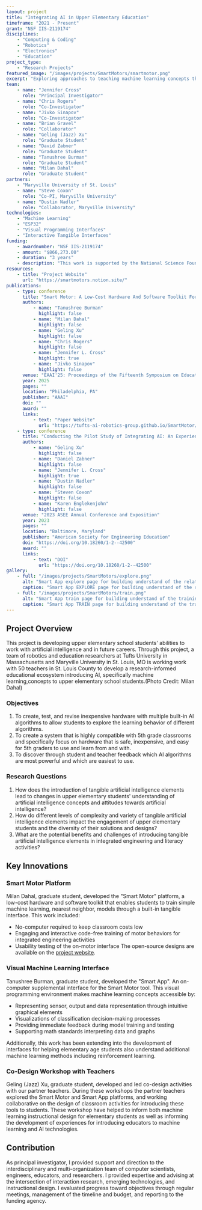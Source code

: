 ```yaml
---
layout: project
title: "Integrating AI in Upper Elementary Education"
timeframe: "2021 - Present"
grant: "NSF IIS-2119174"
disciplines:
    - "Computing & Coding"
    - "Robotics"
    - "Electronics"
    - "Education"
project_type:
    - "Research Projects"
featured_image: "/images/projects/SmartMotors/smartmotor.png"
excerpt: "Exploring approaches to teaching machine learning concepts through robotics and tangible interfaces with upper elementary teachers and students."
team:
    - name: "Jennifer Cross"
      role: "Principal Investigator"
    - name: "Chris Rogers"
      role: "Co-Investigator"
    - name: "Jivko Sinapov"
      role: "Co-Investigator"
    - name: "Brian Gravel"
      role: "Collaborator"
    - name: "Geling (Jazz) Xu"
      role: "Graduate Student"
    - name: "David Zabner"
      role: "Graduate Student"
    - name: "Tanushree Burman"
      role: "Graduate Student"
    - name: "Milan Dahal"
      role: "Graduate Student"
partners:
    - "Maryville University of St. Louis"
    - name: "Steve Coxon"
      role: "Co-PI, Maryville University"
    - name: "Dustin Nadler"
      role: "Collaborator, Maryville University"
technologies:
    - "Machine Learning"
    - "ESP32"
    - "Visual Programming Interfaces"
    - "Interactive Tangible Interfaces"
funding:
    - awardnumber: "NSF IIS-2119174"
    - amount: "$866,273.00"
    - duration: "3 years"
    - description: "This work is supported by the National Science Foundation under Grant IIS-2119174. Any opinions, findings, and conclusions or recommendations expressed in this material are those of the author(s) and do not necessarily reflect the views of the National Science Foundation."
resources:
    - title: "Project Website"
      url: "https://smartmotors.notion.site/"
publications:
    - type: conference
      title: "Smart Motor: A Low-Cost Hardware And Software Toolkit For Introducing Supervised Machine Learning To Elementary School Students"
      authors:
          - name: "Tanushree Burman"
            highlight: false
          - name: "Milan Dahal"
            highlight: false
          - name: "Geling Xu"
            highlight: false
          - name: "Chris Rogers"
            highlight: false
          - name: "Jennifer L. Cross"
            highlight: true
          - name: "Jivko Sinapov"
            highlight: false
      venue: "EAAI'25: Proceedings of the Fifteenth Symposium on Educational Advances in Artificial Intelligence"
      year: 2025
      pages: ""
      location: "Philadelphia, PA"
      publisher: "AAAI"
      doi: ""
      award: ""
      links:
          - text: "Paper Website"
            url: "https://tufts-ai-robotics-group.github.io/SmartMotor/"
    - type: conference
      title: "Conducting the Pilot Study of Integrating AI: An Experience Integrating Machine Learning into Upper Elementary Robotics Learning (Work in Progress)"
      authors:
          - name: "Geling Xu"
            highlight: false
          - name: "Daniel Zabner"
            highlight: false
          - name: "Jennifer L. Cross"
            highlight: true
          - name: "Dustin Nadler"
            highlight: false
          - name: "Steven Coxon"
            highlight: false
          - name: "Karen Englekenjohn"
            highlight: false
      venue: "2023 ASEE Annual Conference and Exposition"
      year: 2023
      pages: ""
      location: "Baltimore, Maryland"
      publisher: "American Society for Engineering Education"
      doi: "https://doi.org/10.18260/1-2--42500"
      award: ""
      links:
          - text: "DOI"
            url: "https://doi.org/10.18260/1-2--42500"
gallery:
    - full: "/images/projects/SmartMotors/explore.png"
      alt: "Smart App explore page for building understand of the relationship between motor, sensor and on-screen representation."
      caption: "Smart App EXPLORE page for building understand of the relationship between motor, sensor and on-screen representation."
    - full: "/images/projects/SmartMotors/train.png"
      alt: "Smart App train page for building understand of the training data representation."
      caption: "Smart App TRAIN page for building understand of the training data representation."
---
```


## Project Overview

This project is developing upper elementary school students' abilities to work with artificial intelligence and in future careers. Through this project, a team of robotics and education researchers at Tufts University in Massachusetts and Maryville University in St. Louis, MO is working work with 50 teachers in St. Louis County to develop a research-informed educational ecosystem introducing AI, specifically machine learning,concepts to upper elementary school students.(Photo Credit: Milan Dahal)

### Objectives

1. To create, test, and revise inexpensive hardware with multiple built-in AI algorithms to allow
   students to explore the learning behavior of different algorithms.
2. To create a system that is highly compatible with 5th grade classrooms and specifically focus
   on hardware that is safe, inexpensive, and easy for 5th graders to use and learn from and
   with.
3. To discover through student and teacher feedback which AI algorithms are most powerful and
   which are easiest to use.

### Research Questions

1. How does the introduction of tangible artificial intelligence elements lead to changes in upper elementary students' understanding of artificial intelligence concepts and attitudes towards artificial intelligence?
2. How do different levels of complexity and variety of tangible artificial intelligence elements impact the engagement of upper elementary students and the diversity of their solutions and designs?
3. What are the potential benefits and challenges of introducing tangible artificial intelligence elements in integrated engineering and literacy activities?

## Key Innovations

### Smart Motor Platform

Milan Dahal, graduate student, developed the "Smart Motor" platform, a low-cost hardware and software toolkit that enables students to train simple machine learning, nearest neighbor, models through a built-in tangible interface. This work included:

-   No-computer required to keep classroom costs low
-   Engaging and interactive code-free training of motor behaviors for integrated engineering activities
-   Usability testing of the on-motor interface
    The open-source designs are available on the [project website](https://smartmotors.notion.site/).

### Visual Machine Learning Interface

Tanushree Burman, graduate student, developed the "Smart App". An on-computer supplemental interface for the Smart Motor tool. This visual programming environment makes machine learning concepts accessible by:

-   Representing sensor, output and data representation through intuitive graphical elements
-   Visualizations of classification decision-making processes
-   Providing immediate feedback during model training and testing
-   Supporting math standards interpreting data and graphs

Additionally, this work has been extending into the development of interfaces for helping elementary age students also understand additional machine learning methods including reinforcement learning.

### Co-Design Workshop with Teachers

Geling (Jazz) Xu, graduate student, developed and led co-design activities with our partner teachers. During these workshops the partner teachers explored the Smart Motor and Smart App platforms, and working collaborative on the design of classroom activities for introducing these tools to students. These workshop have helped to inform both machine learning instructional design for elementary students as well as informing the development of experiences for introducing educators to machine learning and AI technologies.

## Contribution

As principal investigator, I provided support and direction to the interdisciplinary and multi-organization team of computer scientists, engineers, educators, and researchers. I provided expertise and advising at the intersection of interaction research, emerging technologies, and instructional design. I evaluated progress toward objectives through regular meetings, management of the timeline and budget, and reporting to the funding agency.
